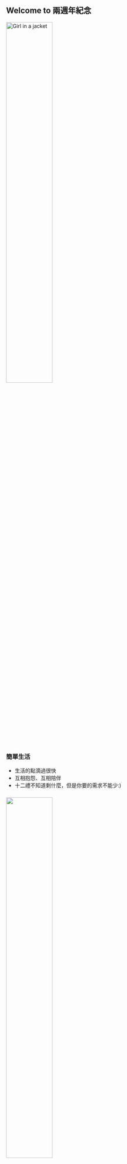 


  
  ## Welcome to 兩週年紀念

<img src="https://i.imgur.com/p6qlowX.jpg" attr="https://repository-images.githubusercontent.com/293299392/f6490980-12be-11eb-94ac-d440f39a50eb" width="50%" alt="Girl in a jacket" >

### 簡單生活
- 生活的點滴過很快
- 互相抱怨、互相陪伴
- 十二禮不知道剩什麼，但是你要的需求不能少:)

### 

<img src="https://b.ecimg.tw/items/DYAJDFA900AXEDV/000001_1602748386.jpg" width="50%"  alt="" />

- 兩週年禮物夠不驚奇吧~
- 謝謝你的耐心與調教!

